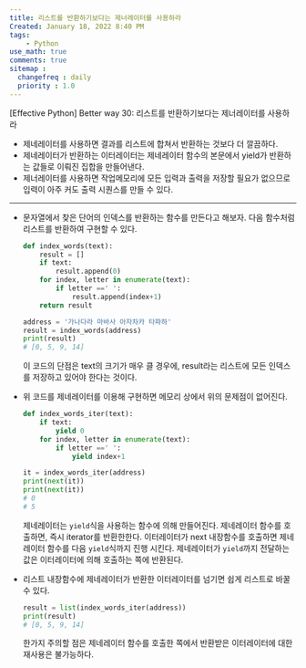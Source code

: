 ```yaml
---
title: 리스트를 반환하기보다는 제너레이터를 사용하라
Created: January 18, 2022 8:40 PM
tags:
    - Python
use_math: true
comments: true
sitemap :
  changefreq : daily
  priority : 1.0
---
```


[Effective Python] Better way 30:  리스트를 반환하기보다는 제너레이터를 사용하라

- 제네레이터를 사용하면 결과를 리스트에 합쳐서 반환하는 것보다 더 깔끔하다.
- 제네레이터가 반환하는 이터레이터는 제네레이터 함수의 본문에서 yield가 반환하는 값들로 이뤄진 집합을 만들어낸다.
- 제너레이터를 사용하면 작업메모리에 모든 입력과 출력을 저장할 필요가 없으므로 입력이 아주 커도 출력 시퀀스를 만들 수 있다.

---

- 문자열에서 찾은 단어의 인덱스를 반환하는 함수를 만든다고 해보자. 다음 함수처럼 리스트를 반환하여 구현할 수 있다.

    ```python
    def index_words(text):
        result = []
        if text:
            result.append(0)
        for index, letter in enumerate(text):
            if letter ==' ':
                result.append(index+1)
        return result

    address = '가나다라 마바사 아자차카 타파하'
    result = index_words(address)
    print(result)
    # [0, 5, 9, 14]
    ```

    이 코드의 단점은 text의 크기가 매우 클 경우에, result라는 리스트에 모든 인덱스를 저장하고 있어야 한다는 것이다.

- 위 코드를 제네레이터를 이용해 구현하면 메모리 상에서 위의 문제점이 없어진다.

    ```python
    def index_words_iter(text):
        if text:
            yield 0
        for index, letter in enumerate(text):
            if letter ==' ':
                yield index+1

    it = index_words_iter(address)
    print(next(it))
    print(next(it))
    # 0
    # 5
    ```

    제네레이터는 `yield`식을 사용하는 함수에 의해 만들어진다. 제네레이터 함수를 호출하면, 즉시 iterator를 반환한한다. 이터레이터가 next 내장함수를 호출하면 제네레이터 함수를 다음 `yield`식까지 진행 시킨다. 제네레이터가 `yield`까지 전달하는 값은 이터레이터에 의해 호출하는 쪽에 반환된다.

- 리스트 내장함수에 제네레이터가 반환한 이터레이터를 넘기면 쉽게 리스트로 바꿀 수 있다.

    ```python
    result = list(index_words_iter(address))
    print(result)
    # [0, 5, 9, 14]
    ```

    한가지 주의할 점은 제네레이터 함수를 호출한 쪽에서 반환받은 이터레이터에 대한 재사용은 불가능하다.
